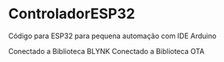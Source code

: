 # ControladorESP32
Código para ESP32 para pequena automação com IDE Arduino

Conectado a Biblioteca BLYNK
Conectado a Biblioteca OTA
